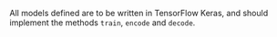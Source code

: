 All models defined are to be written in TensorFlow Keras, and should implement the methods `train`, `encode` and `decode`.